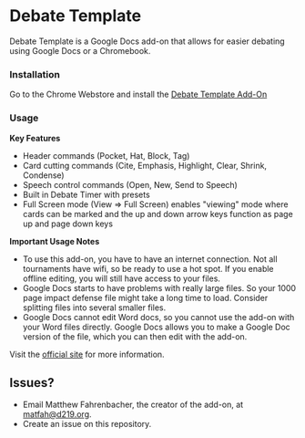 # Debate Template
Debate Template is a Google Docs add-on that allows for easier debating using Google Docs or a Chromebook. 

### Installation

Go to the Chrome Webstore and install the [Debate Template Add-On](https://chrome.google.com/webstore/detail/debate-template/ppcepmehdghpcbakboahipbhknhncnoh)



### Usage

**Key Features**

- Header commands (Pocket, Hat, Block, Tag)
- Card cutting commands (Cite, Emphasis, Highlight, Clear, Shrink, Condense)
- Speech control commands (Open, New, Send to Speech)
- Built in Debate Timer with presets
- Full Screen mode (View => Full Screen) enables "viewing" mode where cards can be marked and the up and down arrow keys function as page up and page down keys



**Important Usage Notes**

- To use this add-on, you have to have an internet connection.  Not all tournaments have wifi, so be ready to use a hot spot.  If you enable offline editing, you will still have access to your files.
- Google Docs starts to have problems with really large files.  So your 1000 page impact defense file might take a long time to load.  Consider splitting files into several smaller files.
- Google Docs cannot edit Word docs, so you cannot use the add-on with your Word files directly.  Google Docs allows you to make a Google Doc version of the file, which you can then edit with the add-on.



Visit the [official site](https://sites.google.com/a/d219.org/debate-template/home) for more information.



## Issues?

* Email Matthew Fahrenbacher, the creator of the add-on, at [matfah@d219.org](mailto:matfah@d219.org).
* Create an issue on this repository.